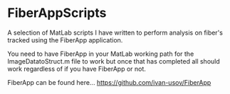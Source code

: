 # FiberAppScripts
A selection of MatLab scripts I have written to perform analysis on fiber's tracked using the FiberApp application.

You need to have FiberApp in your MatLab working path for the ImageDatatoStruct.m file to work but once that has completed all should work regardless of if you have FiberApp or not.

FiberApp can be found here... https://github.com/ivan-usov/FiberApp
